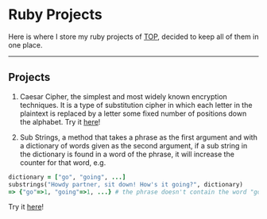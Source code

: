 # Ruby Projects

Here is where I store my ruby projects of [TOP](https://theodinproject.com),
decided to keep all of them in one place.

---

## Projects

1. Caesar Cipher, the simplest and most widely known encryption techniques. It is a type of
substitution cipher in which each letter in the plaintext is replaced by a letter some fixed number of
positions down the alphabet. Try it [here](https://replit.com/@fell-z/Caesar-Cipher-TOP#main.rb)!

2. Sub Strings, a method that takes a phrase as the first argument and with a dictionary of words given
as the second argument, if a sub string in the dictionary is found in a word of the phrase, it will increase the
counter for that word, e.g.
```ruby
dictionary = ["go", "going", ...]
substrings("Howdy partner, sit down! How's it going?", dictionary)
=> {"go"=>1, "going"=>1, ...} # the phrase doesn't contain the word "go", but it's found as a sub string in "going", so the counter go up anyways.
```
Try it [here](https://replit.com/@fell-z/Sub-Strings-TOP-1#main.rb)!
